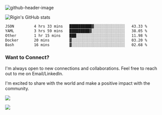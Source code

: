 
![github-header-image](https://github.com/riginoommen/riginoommen/assets/3840244/889cae65-df55-4cda-86cc-bf21bf1f2e96)

![Rigin's GitHub stats](https://github-readme-stats.vercel.app/api?username=riginoommen\&show_icons=true\&show=reviews,discussions_started,discussions_answered,prs_merged,prs_merged_percentage)


<!--START_SECTION:waka-->

```txt
JSON         4 hrs 33 mins   ██████████▓░░░░░░░░░░░░░░   43.33 %
YAML         3 hrs 59 mins   █████████▓░░░░░░░░░░░░░░░   38.05 %
Other        1 hr 15 mins    ███░░░░░░░░░░░░░░░░░░░░░░   11.98 %
Docker       20 mins         ▓░░░░░░░░░░░░░░░░░░░░░░░░   03.20 %
Bash         16 mins         ▓░░░░░░░░░░░░░░░░░░░░░░░░   02.68 %
```

<!--END_SECTION:waka-->

### Want to Connect?

I'm always open to new connections and collaborations. Feel free to reach out to me on Email/LinkedIn.

I'm excited to share with the world and make a positive impact with the community.

![](https://komarev.com/ghpvc/?username=riginoommen)

![](https://hit.yhype.me/github/profile?user_id=3840244)

